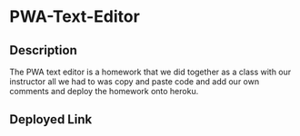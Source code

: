 # PWA-Text-Editor


## Description

The PWA text editor is a homework that we did together as a class with our instructor all we had to was copy and paste code and add our own comments and deploy the homework onto heroku.

## Deployed Link